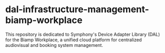 # dal-infrastructure-management-biamp-workplace
This repository is dedicated to Symphony's Device Adapter Library (DAL) for the Biamp Workplace, a unified cloud platform for centralized audiovisual and booking system management. 
